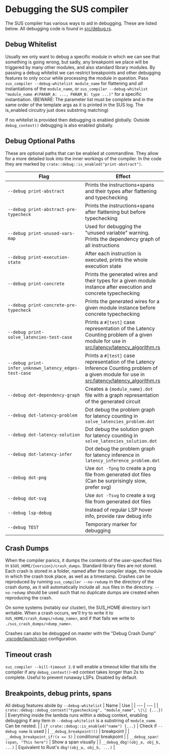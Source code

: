 # Debugging the SUS compiler
The SUS compiler has various ways to aid in debugging. These are listed below. All debugging code is found in [src/debug.rs](../src/debug.rs). 

## Debug Whitelist
Usually we only want to debug a specific module in which we can see that something is going wrong, but sadly, any breakpoint we place will be triggered by many other modules, and also standard library modules. By passing a debug whitelist we can restrict breakpoints and other debugging features to only occur while processing the module in question. 
Pass `sus_compiler --debug-whitelist module_name` for flattening and *all* instantiations of the `module_name`, or `sus_compiler --debug-whitelist "module_name #(PARAM_A: ..., PARAM_B: type ...)"` for a specific instantiation. (BEWARE: The parameter list must be complete and in the same order of the template args as it is printed in the SUS log. The is_enabled circuitry just does substring matching)

If no whitelist is provided then debugging is enabled globally. Outside `debug_context()` debugging is also enabled globally. 

## Debug Optional Paths
These are optional paths that can be enabled at commandline. They allow for a more detailed look into the inner workings of the compiler. In the code they are marked by `crate::debug::is_enabled("print-abstract")`. 

| Flag | Effect |
| --- | --- |
| `--debug print-abstract` | Prints the instructions+spans and their types after flattening and typechecking |
| `--debug print-abstract-pre-typecheck` | Prints the instructions+spans after flattening but before typechecking |
| `--debug print-unused-vars-map` | Used for debugging the "unused variable" warning. Prints the dependency graph of all instructions |
| `--debug print-execution-state` | After each instruction is executed, prints the whole execution state |
| `--debug print-concrete` | Prints the generated wires and their types for a given module instance after execution and concrete typechecking |
| `--debug print-concrete-pre-typecheck` | Prints the generated wires for a given module instance before concrete typechecking |
| `--debug print-solve_latencies-test-case` | Prints a `#[test]` case representation of the Latency Counting problem of a given module for use in [src/latency/latency_algorithm.rs](../src/latency/latency_algorithm.rs) |
| `--debug print-infer_unknown_latency_edges-test-case` | Prints a `#[test]` case representation of the Latency Inference Counting problem of a given module for use in [src/latency/latency_algorithm.rs](../src/latency/latency_algorithm.rs) |
| `--debug dot-dependency-graph` | Creates a `{module_name}.dot` file with a graph representation of the generated circuit |
| `--debug dot-latency-problem` | Dot debug the problem graph for latency counting in `solve_latencies_problem.dot` |
| `--debug dot-latency-solution` | Dot debug the solution graph for latency counting in `solve_latencies_solution.dot` |
| `--debug dot-latency-infer` | Dot debug the problem graph for latency inference in `latency_inference_problem.dot` |
| `--debug dot-png` | Use `dot -Tpng` to create a png file from generated dot files (Can be surprisingly slow, prefer svg) |
| `--debug dot-svg` | Use `dot -Tsvg` to create a svg file from generated dot files |
| `--debug lsp-debug` | Instead of regular LSP hover info, provide raw debug info |
| `--debug TEST` | Temporary marker for debugging |

## Crash Dumps
When the compiler panics, it dumps the contents of the user-specified files in `$SUS_HOME/{version}/crash_dumps`. Standard library files are not stored. Each crash is stored in a folder, named after the compiler stage, the module in which the crash took place, as well as a timestamp. Crashes can be reproduced by running `sus_compiler --no-redump` in the directory of the crash dump, as it will automatically include all .sus files in the directory. `--no-redump` should be used such that no duplicate dumps are created when reproducing the crash. 

On some systems (notably our cluster), the SUS_HOME directory isn't writable. When a crash occurs, we'll try to write it to `SUS_HOME/crash_dumps/<dump_name>`, and if that fails we write to `./sus_crash_dumps/<dump_name>`. 

Crashes can also be debugged on master with the "Debug Crash Dump" [.vscode/launch.json](../.vscode/launch.json) configuration. 

## Timeout crash
`sus_compiler --kill-timeout 2.0` will enable a timeout killer that kills the compiler if any `debug_context()`-ed context takes longer than 2s to complete. Useful to prevent runaway LSPs. Disabled by default. 

## Breakpoints, debug prints, spans
All debug features abide by `--debug-whitelist`
| Name | Use |
| --- | --- |
| `crate::debug::debug_context("typechecking", "module_name", \|\| {...})` | Everything inside the lambda runs within a debug context, enabling debugging if any item in `--debug-whitelist` is a substring of `module_name`. Can be nested. |
| `if crate::debug::is_enabled("name") {...}` | Check if `--debug name` is used |
| `__debug_breakpoint!()` | breakpoint |
| `__debug_breakpoint_if!(x == 5)` | conditional breakpoint |
| `__debug_span!(span, "This here")` | Show a span visually |
| `__debug_dbg!(obj_a, obj_b, ...)` | Equivalent to Rust's `dbg!(obj_a, obj_b, ...)` |
